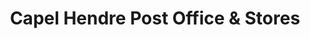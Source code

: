---
title: "Capel Hendre Post Office & Stores"
url: /ammanford/capel-hendre-post-office-und-stores/
shop: Lebensmittel
---